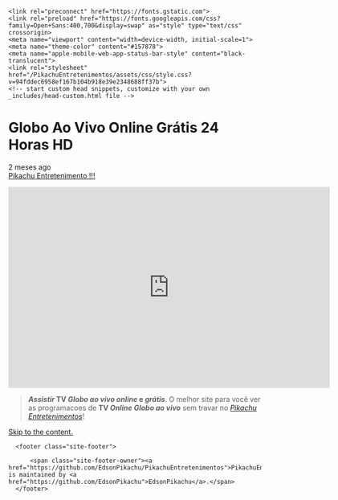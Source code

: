 <html lang="pt-BR">
    <meta charset="UTF-8">

<!-- Begin Jekyll SEO tag v2.7.1 -->
<title>Pikachu Entretenimentos Web Site. | PikachuEntretenimentos</title>
<meta name="generator" content="Jekyll v3.9.0" />
<meta property="og:title" content="Pikachu Entretenimentos Web Site." />
<meta property="og:locale" content="en_US" />
<meta name="description" content="Pikachu Entretenimentos Web Site" />
<meta property="og:description" content="Pikachu Entretenimentos Web Site" />
<link rel="canonical" href="https://edsonpikachu.github.io/PikachuEntretenimentos/" />
<meta property="og:url" content="https://edsonpikachu.github.io/PikachuEntretenimentos/" />
<meta property="og:site_name" content="PikachuEntretenimentos" />
<meta name="twitter:card" content="summary" />
<meta property="twitter:title" content="Pikachu Entretenimentos Web Site." />
<script type="application/ld+json">
{"description":"Pikachu Entretenimentos Web Site","url":"https://edsonpikachu.github.io/PikachuEntretenimentos/","@type":"WebSite","headline":"Pikachu Entretenimentos Web Site.","name":"PikachuEntretenimentos","@context":"https://schema.org"}</script>
<!-- End Jekyll SEO tag -->

    <link rel="preconnect" href="https://fonts.gstatic.com">
    <link rel="preload" href="https://fonts.googleapis.com/css?family=Open+Sans:400,700&display=swap" as="style" type="text/css" crossorigin>
    <meta name="viewport" content="width=device-width, initial-scale=1">
    <meta name="theme-color" content="#157878">
    <meta name="apple-mobile-web-app-status-bar-style" content="black-translucent">
    <link rel="stylesheet" href="/PikachuEntretenimentos/assets/css/style.css?v=94fddec6958ef167b104b918e39e2348688ff37b">
    <!-- start custom head snippets, customize with your own _includes/head-custom.html file -->

<!-- Setup Google Analytics -->



<!-- You can set your favicon here -->
<!-- link rel="shortcut icon" type="image/x-icon" href="/PikachuEntretenimentos/favicon.ico" -->

<!-- end custom head snippets -->
<script>
     (adsbygoogle = window.adsbygoogle || []).push({});
</script>
<div class="vlog-section ">
<div class="container">
<div class="vlog-content vlog-single-content">
<div class="entry-header">
<h1 class="entry-title">Globo Ao Vivo Online Grátis 24 Horas HD</h1>
<div class="entry-meta"><div class="meta-item meta-date"><span class="updated meta-icon">2 meses ago</span></div></div>
</div>
<div class="entry-content-single">
<div class="meks_ess layout-1-1 rectangle no-labels solid"><a href="#" onclick="return false;" class="meks_ess-item socicon-facebook" data-url="https://bit.ly/pikachuweb/"><span>Pikachu</span></a><a href="https://bit.ly/pikachuweb" onclick="return false;" class="meks_ess-item socicon-twitter" data-url="https://bit.ly/pikachuweb/"><span> Entretenimento !!!</span></a></div><p style="text-align: center;"><iframe src="https://sinalpublico.com/player3/ch.php?canal=bobosp" name="Player" width="640" height="400" frameborder="0" scrolling="no" allowfullscreen="allowfullscreen"><span data-mce-type="bookmark" style="display: inline-block; width: 0px; overflow: hidden; line-height: 0;" class="mce_SELRES_start">﻿</span> </iframe></p>
<blockquote class="wp-block-quote"><p><strong><em>Assistir</em> TV <em>Globo ao vivo online</em> e <em>grátis</em></strong>. O melhor site para você ver as programacoes de <strong>TV <em>Online Globo ao vivo</em></strong> sem travar no <a href="https://bit.ly/pikachuweb"><i>Pikachu Entretenimentos</i></a>!</p></blockquote>
</div>
<div class="vlog-ad vlog-ad-below-single"><script async src="https://pagead2.googlesyndication.com/pagead/js/adsbygoogle.js?client=ca-pub-9177209003201928" crossorigin="anonymous"></script>
  <body>
    <a id="skip-to-content" href="#content">Skip to the content.</a>

      <footer class="site-footer">
        
          <span class="site-footer-owner"><a href="https://github.com/EdsonPikachu/PikachuEntretenimentos">PikachuEntretenimentos</a> is maintained by <a href="https://github.com/EdsonPikachu">EdsonPikachu</a>.</span>
      </footer>
  </body>

